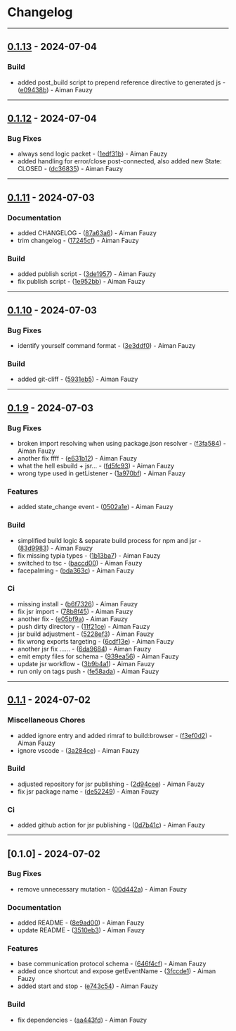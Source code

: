 # Changelog

---
## [0.1.13](https://github.com/slainless/prodeskel-ws/compare/v0.1.12..0.1.13) - 2024-07-04

### Build

- added post_build script to prepend reference directive to generated js - ([e09438b](https://github.com/slainless/prodeskel-ws/commit/e09438be9ee79965b9d07e8d87b03827138749a7)) - Aiman Fauzy

---
## [0.1.12](https://github.com/slainless/prodeskel-ws/compare/v0.1.11..0.1.12) - 2024-07-04

### Bug Fixes

- always send logic packet - ([1edf31b](https://github.com/slainless/prodeskel-ws/commit/1edf31b473f2e942db2e70c75386b82ad2b667a0)) - Aiman Fauzy
- added handling for error/close post-connected, also added new State: CLOSED - ([dc36835](https://github.com/slainless/prodeskel-ws/commit/dc368357ea3e7d3a1b1d256f72962fa9667f40ca)) - Aiman Fauzy

---
## [0.1.11](https://github.com/slainless/prodeskel-ws/compare/v0.1.10..0.1.11) - 2024-07-03

### Documentation

- added CHANGELOG - ([87a63a6](https://github.com/slainless/prodeskel-ws/commit/87a63a6219250fe008e2b1a4c92a8edd3736cb21)) - Aiman Fauzy
- trim changelog - ([17245cf](https://github.com/slainless/prodeskel-ws/commit/17245cf4af0c42201650988b36c5a9e9fac9a8a7)) - Aiman Fauzy

### Build

- added publish script - ([3de1957](https://github.com/slainless/prodeskel-ws/commit/3de1957fbf8440a2794780d4ecbee9323de88e8d)) - Aiman Fauzy
- fix publish script - ([1e952bb](https://github.com/slainless/prodeskel-ws/commit/1e952bbc2d1d8839303925dcf79dac55f6ce5d6a)) - Aiman Fauzy

---
## [0.1.10](https://github.com/slainless/prodeskel-ws/compare/v0.1.9..v0.1.10) - 2024-07-03

### Bug Fixes

- identify yourself command format - ([3e3ddf0](https://github.com/slainless/prodeskel-ws/commit/3e3ddf00c7ab8989e6d1e84c60e2a1ec9377202d)) - Aiman Fauzy

### Build

- added git-cliff - ([5931eb5](https://github.com/slainless/prodeskel-ws/commit/5931eb5d5bbac4045924fe25ca4d7e0d0817c07c)) - Aiman Fauzy

---
## [0.1.9](https://github.com/slainless/prodeskel-ws/compare/v0.1.1..v0.1.9) - 2024-07-03

### Bug Fixes

- broken import resolving when using package.json resolver - ([f3fa584](https://github.com/slainless/prodeskel-ws/commit/f3fa5842fa4a9e1b7c29b0e484a5d34957417a28)) - Aiman Fauzy
- another fix ffff - ([e631b12](https://github.com/slainless/prodeskel-ws/commit/e631b12f61ed1a233d0dfacc8ffca0b28c2af658)) - Aiman Fauzy
- what the hell esbuild + jsr... - ([fd5fc93](https://github.com/slainless/prodeskel-ws/commit/fd5fc933178ba7d1b41e809f85fbe77e72596442)) - Aiman Fauzy
- wrong type used in getListener - ([1a970bf](https://github.com/slainless/prodeskel-ws/commit/1a970bf39b42f0aa9fd5935b289b6e731b85da68)) - Aiman Fauzy

### Features

- added state_change event - ([0502a1e](https://github.com/slainless/prodeskel-ws/commit/0502a1ebdae0e9d53928ca2c90421e396bab0e02)) - Aiman Fauzy

### Build

- simplified build logic & separate build process for npm and jsr - ([83d9983](https://github.com/slainless/prodeskel-ws/commit/83d9983cd5b6f7625b0bd18047292a8575b66443)) - Aiman Fauzy
- fix missing typia types - ([1b13ba7](https://github.com/slainless/prodeskel-ws/commit/1b13ba7cb642ca4e35956b72cdf87812397843da)) - Aiman Fauzy
- switched to tsc - ([baccd00](https://github.com/slainless/prodeskel-ws/commit/baccd006d39ffe26b07c0bd3c67d6a180c4f778b)) - Aiman Fauzy
- facepalming - ([bda363c](https://github.com/slainless/prodeskel-ws/commit/bda363c4d428bbace9f599dcdbb86e36f5402114)) - Aiman Fauzy

### Ci

- missing install - ([b6f7326](https://github.com/slainless/prodeskel-ws/commit/b6f732667c0627e5734c1becf03100e8efec799e)) - Aiman Fauzy
- fix jsr import - ([78b8f45](https://github.com/slainless/prodeskel-ws/commit/78b8f45dea7d02187eb6903bf3acb07a3d487e9e)) - Aiman Fauzy
- another fix - ([e05bf9a](https://github.com/slainless/prodeskel-ws/commit/e05bf9af6c48a2c0b791137ec227da32cd0eb638)) - Aiman Fauzy
- push dirty directory - ([11f21ce](https://github.com/slainless/prodeskel-ws/commit/11f21ce9bfd604f3bc8d51f1e4a80e7093da41c0)) - Aiman Fauzy
- jsr build adjustment - ([5228ef3](https://github.com/slainless/prodeskel-ws/commit/5228ef38ce03287d57ccc2876996f4b91a34a8e8)) - Aiman Fauzy
- fix wrong exports targeting - ([6cdf13e](https://github.com/slainless/prodeskel-ws/commit/6cdf13e58a71f82352d0dac329e61cd3318cfe28)) - Aiman Fauzy
- another jsr fix ...... - ([6da9684](https://github.com/slainless/prodeskel-ws/commit/6da9684d74a985c7458c8e50bcfd0aafcbc7bed5)) - Aiman Fauzy
- emit empty files for schema - ([939ea56](https://github.com/slainless/prodeskel-ws/commit/939ea562bb9bde5f84e5ba5968e1908ea1fa22d4)) - Aiman Fauzy
- update jsr workflow - ([3b9b4a1](https://github.com/slainless/prodeskel-ws/commit/3b9b4a1910e04565a74a1480ca98111708c09b08)) - Aiman Fauzy
- run only on tags push - ([fe58ada](https://github.com/slainless/prodeskel-ws/commit/fe58adabdcf8d2c278fa195f6d091a5b65bedd15)) - Aiman Fauzy

---
## [0.1.1](https://github.com/slainless/prodeskel-ws/compare/v0.1.0..v0.1.1) - 2024-07-02

### Miscellaneous Chores

- added ignore entry and added rimraf to build:browser - ([f3ef0d2](https://github.com/slainless/prodeskel-ws/commit/f3ef0d2eb5b640433ed6ad20e60c52cee3a3bdeb)) - Aiman Fauzy
- ignore vscode - ([3a284ce](https://github.com/slainless/prodeskel-ws/commit/3a284ceb42300d5512afb5e228a1c71823a38f7c)) - Aiman Fauzy

### Build

- adjusted repository for jsr publishing - ([2d94cee](https://github.com/slainless/prodeskel-ws/commit/2d94cee77635cfb77f622bf0ce714f56a461a08d)) - Aiman Fauzy
- fix jsr package name - ([de52249](https://github.com/slainless/prodeskel-ws/commit/de52249c8ffa1b4bdc2f3a30f0acf09f038df586)) - Aiman Fauzy

### Ci

- added github action for jsr publishing - ([0d7b41c](https://github.com/slainless/prodeskel-ws/commit/0d7b41cab5dc4edde0c1d1d7be533570de3c933a)) - Aiman Fauzy

---
## [0.1.0] - 2024-07-02

### Bug Fixes

- remove unnecessary mutation - ([00d442a](https://github.com/slainless/prodeskel-ws/commit/00d442a72f3732d45c928dd4a6d9864afc19f466)) - Aiman Fauzy

### Documentation

- added README - ([8e9ad00](https://github.com/slainless/prodeskel-ws/commit/8e9ad00344489fe5481d8daf58fc654e95b5c829)) - Aiman Fauzy
- update README - ([3510eb3](https://github.com/slainless/prodeskel-ws/commit/3510eb38f2b23a8daa4ec4655037064118391ba4)) - Aiman Fauzy

### Features

- base communication protocol schema - ([646f4cf](https://github.com/slainless/prodeskel-ws/commit/646f4cfd56238f31968ee206dfc509d73db44fe9)) - Aiman Fauzy
- added once shortcut and expose getEventName - ([3fccde1](https://github.com/slainless/prodeskel-ws/commit/3fccde1b35c0298c10e48304f5ae9d17605da510)) - Aiman Fauzy
- added start and stop - ([e743c54](https://github.com/slainless/prodeskel-ws/commit/e743c5463257b7c322001f235996495ca58eff6f)) - Aiman Fauzy

### Build

- fix dependencies - ([aa443fd](https://github.com/slainless/prodeskel-ws/commit/aa443fde4defd530fd8989be61cb4e5cc4d01ba1)) - Aiman Fauzy


